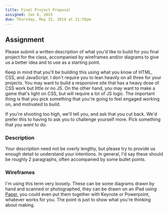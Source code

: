 ```yaml
---
title: Final Project Proposal
assigned: Jan 6, 2015
due: Thursday, May 15, 2014 at 11:59pm
---
```



Assignment
----------

Please submit a written description of what you'd like to build for you final project for the class, accompanied by wireframes and/or diagrams to give us a better idea and to use as a starting point.

Keep in mind that you'll be building this using what you know of HTML, CSS, and JavaScript. I don't require you to lean heavily on all three for your projects. You may want to build a responsive site that has a heavy dose of CSS work but little or no JS. On the other hand, you may want to make a game that's  light on CSS, but will require a lot of JS logic. The important thing is that you pick something that you're going to feel engaged working on, and motivated to build.

If you're shooting too high, we'll tell you, and ask that you cut back. We'd prefer this to having to ask you to challenge yourself more. Pick something that you *want* to do.


### Description

Your description need not be overly lengthy, but please try to provide us enough detail to understand your intentions. In general, I'd say these should be roughly 2 paragraphs, often accompanied by some bullet points.


### Wireframes

I'm using this term very loosely. These can be some diagrams drawn by hand and scanned or photographed, they can be drawn on an iPad using [Paper](http://www.fiftythree.com/paper), you could even put them together with Keynote or Powerpoint, whatever works for you. The point is just to show what you're thinking about making.